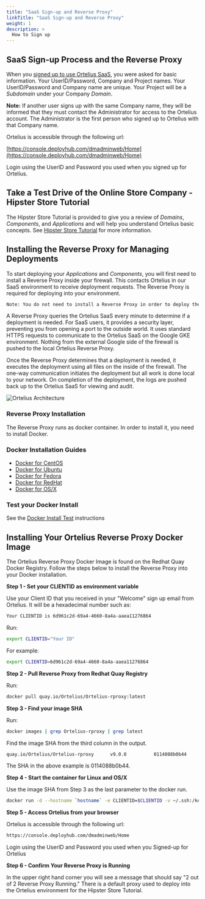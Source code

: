 ```yaml
---
title: "SaaS Sign-up and Reverse Proxy"
linkTitle: "SaaS Sign-up and Reverse Proxy"
weight: 1
description: >
  How to Sign up
---
```

## SaaS Sign-up Process and the Reverse Proxy

When you [signed up to use Ortelius SaaS](https://www.deployhub.com/register-for-team/), you were asked for basic information. Your UserID/Password, Company and Project names. Your UserID/Password and Company name are unique.  Your Project will be a _Subdomain_ under your Company _Domain_.

**Note:**  If another user signs up with the same Company name, they will be informed that they must contact the Administrator for access to the Ortelius account. The Administrator is the first person who signed up to Ortelius with that Company name.

 Ortelius is accessible through the following url:

[https://console.deployhub.com/dmadminweb/Home](https://console.deployhub.com/dmadminweb/Home)

Login using the UserID and Password you used when you signed up for Ortelius.

## Take a Test Drive of the Online Store Company -  Hipster Store Tutorial

The Hipster Store Tutorial is provided to give you a review of _Domains_, _Components_, and _Applications_ and will help you understand Ortelius basic concepts. See [Hipster Store Tutorial](/userguide/introduction/0-hipster-store-tutorial/) for more information.

## Installing the Reverse Proxy for Managing Deployments

To start deploying your _Applications_ and _Components_, you will first need to install a Reverse Proxy inside your firewall. This contacts Ortelius in our SaaS environment to receive deployment requests.  The Reverse Proxy is required for deploying into your environment.

~~~bash
Note: You do not need to install a Reverse Proxy in order to deploy the Hipster Store Application in the Hipster Store Tutorial. This deployment is done in the Ortelius Google Cloud environment.
~~~

A Reverse Proxy queries the Ortelius SaaS every minute to determine if a deployment is needed. For SaaS users, it provides a security layer, preventing you from opening a port to the outside world. It uses standard HTTPS requests to communicate to the Ortelius SaaS on the Google GKE environment. Nothing from the external Google side of the firewall is pushed to the local Ortelius Reverse Proxy.

Once the Reverse Proxy determines that a deployment is needed, it executes the deployment using all files on the inside of the firewall. The one-way communication initiates the deployment but all work is done local to your network. On completion of the deployment, the logs are pushed back up to the Ortelius SaaS for viewing and audit.

![Ortelius Architecture](/userguide/images/ReverseProxy.png)

### Reverse Proxy Installation

The Reverse Proxy runs as docker container. In order to install it, you need to install Docker.

### Docker Installation Guides

- [Docker for CentOS](https://docs.docker.com/engine/install/centos/)
- [Docker for Ubuntu](https://docs.docker.com/engine/install/ubuntu/)
- [Docker for Fedora](https://docs.docker.com/engine/install/fedora/)
- [Docker for RedHat](https://access.redhat.com/documentation/en-us/red_hat_enterprise_linux_atomic_host/7/html-single/getting_started_with_containers/index)
- [Docker for OS/X](https://docs.docker.com/docker-for-mac/install/)

### Test your Docker Install

See the [Docker Install Test](https://docs.docker.com/get-started/#test-docker-version) instructions

## Installing Your Ortelius Reverse Proxy Docker Image

The Ortelius Reverse Proxy Docker Image is found on the Redhat Quay Docker Registry. Follow the steps below to install the Reverse Proxy into your Docker installation.

**Step 1 - Set your CLIENTID as environment variable**

Use your Client ID that you received in your "Welcome" sign up email from Ortelius. It will be a hexadecimal number such as:

~~~bash
Your CLIENTID is 6d961c2d-69a4-4660-8a4a-aaea11276864
~~~

Run:

~~~bash
export CLIENTID="Your ID"
~~~

For example:

~~~bash
export CLIENTID=6d961c2d-69a4-4660-8a4a-aaea11276864
~~~

**Step 2 - Pull Reverse Proxy from Redhat Quay Registry**

Run:

~~~bash
docker pull quay.io/Ortelius/Ortelius-rproxy:latest
~~~

**Step 3 - Find your image SHA**

Run:

~~~bash
docker images | grep Ortelius-rproxy | grep latest
~~~

Find the image SHA from the third column in the output.

~~~bash
quay.io/Ortelius/Ortelius-rproxy      v9.0.0          0114088b0b44        6 days ago          3.32GB
~~~

The SHA in the above example is 0114088b0b44.

**Step 4 - Start the container for Linux and OS/X**

Use the image SHA from Step 3 as the last parameter to the docker run.

```bash
docker run -d --hostname `hostname` -e CLIENTID=$CLIENTID -v ~/.ssh:/keys:Z 0114088b0b44
```

**Step 5 - Access Ortelius from your browser**

 Ortelius is accessible through the following url:

~~~bash
https://console.deployhub.com/dmadminweb/Home
~~~

Login using the UserID and Password you used when you Signed-up for Ortelius

**Step 6 - Confirm Your Reverse Proxy is Running**

In the upper right hand corner you will see a message that should say "2 out of 2 Reverse Proxy Running."  There is a default proxy used to deploy into the Ortelius environment for the Hipster Store Tutorial.

